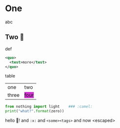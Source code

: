 # One

abc

## Two :camel:

def

```xml
<quo>
  <test>more</test>
</quo>
```

table

<table>
  <tbody>
    <tr>
      <td>one</td>
      <td>two</td>
    </tr>
    <tr>
      <td>three</td>
      <td><span style="background-color:#cc33cc">four</span></td>
    </tr>
  </tbody>
</table>

```python
from nothing import light    ### :camel:
print("what?".format(zero))
```

hello :camel:! and `:x:` and `<some><tags>` and <more><tags>
now &lt;escaped&gt;


